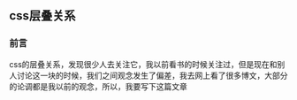 ## css层叠关系

### 前言
css的层叠关系，发现很少人去关注它，我以前看书的时候关注过，但是现在和别人讨论这一块的时候，我们之间观念发生了偏差，我去网上看了很多博文，大部分的论调都是我以前的观念，所以，我要写下这篇文章

### 